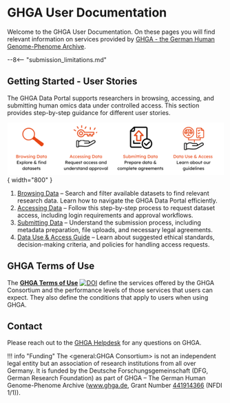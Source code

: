 # GHGA User Documentation

Welcome to the GHGA User Documentation. On these pages you will find relevant information on services provided by [GHGA - the German Human Genome-Phenome Archive](https://www.ghga.de). 

--8<-- "submission_limitations.md"

## Getting Started - User Stories
The GHGA Data Portal supports researchers in browsing, accessing, and submitting human omics data under controlled access. This section provides step-by-step guidance for different user stories.

  ![Visual summary of GHGA Data Portal user stories with icons: browsing, accessing, submitting, and using data – each described in more detail in the text below on this page.](assets/img/User_stories_Overview.png){ width="800" }

1. [Browsing Data](user_stories/browsing_data.md) – Search and filter available datasets to find relevant research data. Learn how to navigate the GHGA Data Portal efficiently.
1. [Accessing Data](user_stories/accessing_data.md) – Follow this step-by-step process to request dataset access, including login requirements and approval workflows.
1. [Submitting Data](user_stories/submission/submitting_data.md) – Understand the submission process, including metadata preparation, file uploads, and necessary legal agreements.
1. [Data Use & Access Guide](user_stories/dua-guideline.md) – Learn about suggested ethical standards, decision-making criteria, and policies for handling access requests.

## GHGA Terms of Use

The [**GHGA Terms of Use**](https://doi.org/10.5281/zenodo.11146387) [![DOI](https://zenodo.org/badge/DOI/10.5281/zenodo.11146387.svg)](https://doi.org/10.5281/zenodo.11146387) define the services offered by the GHGA Consortium and the performance levels of those services that users can expect. They also define the conditions that apply to users when using GHGA.

## Contact
Please reach out to the [GHGA Helpdesk](mailto:helpdesk@ghga.de) for any questions on GHGA.

!!! info "Funding"
    The <general:GHGA Consortium> is not an independent legal entity but an association of research institutions from all over Germany. It is funded by the Deutsche Forschungsgemeinschaft (DFG, German Research Foundation) as part of  GHGA – The German Human Genome-Phenome Archive (www.ghga.de, Grant Number [441914366](https://gepris.dfg.de/gepris/projekt/441914366?context=projekt&task=showDetail&id=441914366&) (NFDI 1/1)).